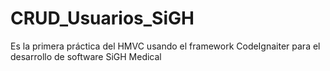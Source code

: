 # CRUD_Usuarios_SiGH
Es la primera práctica del HMVC usando el framework CodeIgnaiter para el desarrollo de software SiGH Medical
